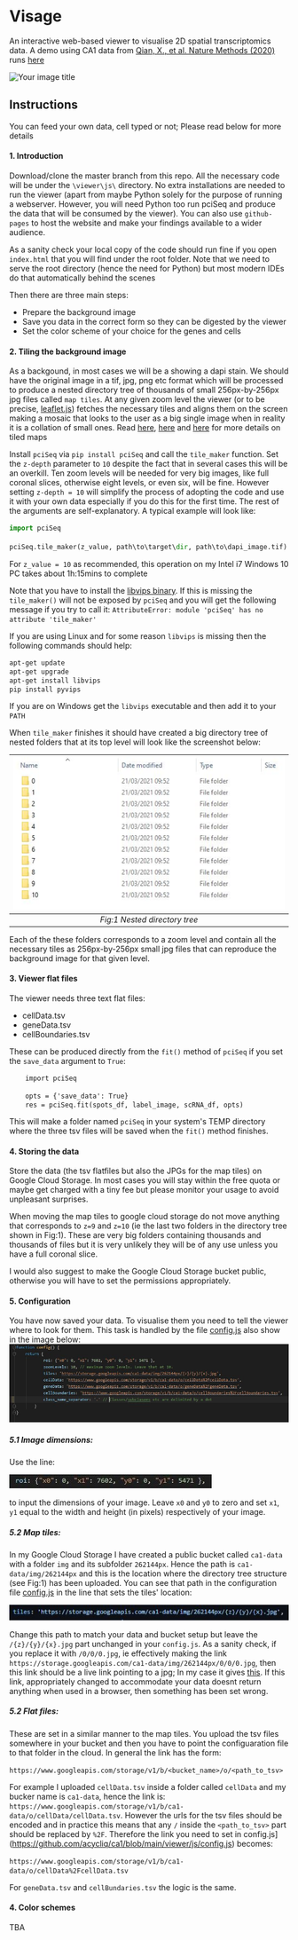 # Visage
An interactive web-based viewer to visualise 2D spatial transcriptomics data. A demo using 
CA1 data from [Qian, X., et al. Nature Methods (2020)](https://www.nature.com/articles/s41592-019-0631-4) runs
 [here](https://acycliq.github.io/ca1/)

<img src="viewer/assets/screenshot.jpg" alt="Your image title"/>

## Instructions
You can feed your own data, cell typed or not; Please read below for more details

#### 1. Introduction
Download/clone the master branch from this repo. All the necessary code will be under the `\viewer\js\` directory. 
No extra installations are needed to run the viewer (apart from maybe Python solely for the purpose of running a webserver. 
However, you will need Python too run pciSeq and produce the data that will be consumed by the viewer). You can also use `github-pages` to host the website and make your findings
available to a wider audience.

As a sanity check your local copy of the code should run fine if you open `index.html` that you will 
find under the root folder. Note that we need to serve the root directory (hence the need for Python) 
but most modern IDEs do that automatically behind the scenes    

Then there are three main steps:
 * Prepare the background image
 * Save you data in the correct form so they can be digested by the viewer
 * Set the color scheme of your choice for the genes and cells
 
#### 2. Tiling the background image
As a backgound, in most cases we will be a showing a dapi stain. We should have the original image in a tif, jpg, png etc format which will 
be processed to produce a nested directory tree of thousands of small 256px-by-256px jpg files called `map tiles`. At any given zoom level 
the viewer (or to be precise, [leaflet.js](www.leaflet.js)) fetches the necessary tiles and aligns them on the screen making a mosaic that looks 
to the user as a big single image when in reality it is a collation of small ones. 
Read [here](https://en.wikipedia.org/wiki/Tiled_web_map), [here](https://docs.microsoft.com/en-us/azure/azure-maps/zoom-levels-and-tile-grid?tabs=csharp) and
[here](https://www.e-education.psu.edu/geog585/node/706) for more details on tiled maps

Install `pciSeq` via `pip install pciSeq` and call the `tile_maker` function. Set the `z-depth` parameter to `10` despite the fact that in several cases this will be an overkill. Ten zoom levels will be needed for very big images, like 
full coronal slices, otherwise eight levels, or even six, will be fine. However setting `z-depth = 10` will simplify the process of adopting the code and use it with your 
own data especially if you do this for the first time. 
The rest of the arguments are self-explanatory. A typical example will look like:

```python
import pciSeq

pciSeq.tile_maker(z_value, path\to\target\dir, path\to\dapi_image.tif)
```

For `z_value = 10` as recommended, this operation on my Intel i7 Windows 10 PC takes about 1h:15mins to complete

Note that you have to install the [libvips binary](https://libvips.github.io/libvips/install.html). If this is missing the `tile_maker()` 
will not be exposed by `pciSeq` and you will get the following message if you try to call it: `AttributeError: module 'pciSeq' has no attribute 'tile_maker'`
 
If you are using Linux and for some reason `libvips` is missing then the following commands should help:
   
    apt-get update
    apt-get upgrade
    apt-get install libvips
    pip install pyvips

If you are on Windows get the `libvips` executable and then add it to your `PATH`

When `tile_maker` finishes it should have created a big directory tree of nested folders that at its top level will look like the screenshot below:

<!--
![directory_tree \label{mylabel}](viewer/assets/directory_tree.jpg)
Fig:1 Nested directory tree


<figure>
  <img src="viewer/assets/directory_tree.jpg" alt="my alt text"/>
  <figcaption>This is my caption text.</figcaption>
</figure>
-->

| ![space-1.jpg](viewer/assets/directory_tree.jpg) | 
|:--:| 
| *Fig:1 Nested directory tree* |


Each of the these folders corresponds to a zoom level and contain all the necessary tiles as 256px-by-256px small jpg files that can reproduce the background image for that given level.

#### 3. Viewer flat files
The viewer needs three text flat files:
* cellData.tsv
* geneData.tsv
* cellBoundaries.tsv

These can be produced directly from the `fit()` method of `pciSeq` if you set the `save_data` argument to `True`:
 
        import pciSeq

        opts = {'save_data': True}
        res = pciSeq.fit(spots_df, label_image, scRNA_df, opts)
This will make a folder named `pciSeq` in your system's TEMP directory where the three tsv files will be saved when the `fit()` method finishes.



#### 4. Storing the data
Store the data (the tsv flatfiles but also the JPGs for the map tiles) on Google Cloud Storage. In most cases you will stay within the free quota or 
maybe get charged with a tiny fee but please monitor your usage to avoid unpleasant surprises. 

When moving the map tiles to google cloud storage do not move anything that corresponds to `z=9` and `z=10` (ie the last two folders in the directory tree shown in Fig:1).
These are very big folders containing thousands and thousands of files but it is very unlikely they will be of any use unless you have a full coronal slice.

I would also suggest to make the Google Cloud Storage bucket public, otherwise you will have to set the permissions appropriately.


#### 5. Configuration
You have now saved your data. To visualise them you need to tell the viewer where to look for them. This task is handled by the file
[config.js](https://github.com/acycliq/ca1/blob/main/viewer/js/config.js) also show in the image below:
![config.js \label{config.js}](viewer/assets/config.jpg)

##### 5.1 Image dimensions:
Use the line:

![roi_config.js \label{roi_config.js}](viewer/assets/roi_config.jpg)

to input the dimensions of your image. Leave `x0` and `y0` to zero and set `x1`, `y1` equal to the width and height (in pixels) respectively of your image.

##### 5.2 Map tiles:
In my Google Cloud Storage I have created a public bucket called `ca1-data` with a folder `img` and its subfolder `262144px`. Hence the path is `ca1-data/img/262144px` and 
this is the location where the directory tree structure (see Fig:1) has been uploaded. You can see that path in the configuration file [config.js](https://github.com/acycliq/ca1/blob/main/viewer/js/config.js)
in the line that sets the tiles' location:

![tiles_config \label{tiles_config}](viewer/assets/tiles_config.jpg)

Change this path to match your data and bucket setup but leave the `/{z}/{y}/{x}.jpg` part unchanged in your `config.js`. As a sanity check, if you replace it with  `/0/0/0.jpg`, ie effectively making the link
`https://storage.googleapis.com/ca1-data/img/262144px/0/0/0.jpg`, then this link should be a live link pointing to a jpg; In my case it gives [this](https://storage.googleapis.com/ca1-data/img/262144px/0/0/0.jpg).
If this link, appropriately changed to accommodate your data doesnt return anything when used in a browser, then something has been set wrong.

##### 5.2 Flat files:
These are set in a similar manner to the map tiles. You upload the tsv files somewhere in your bucket and then you have to point the configuaration file to that folder in the cloud. 
In general the link has the form:

`https://www.googleapis.com/storage/v1/b/<bucket_name>/o/<path_to_tsv>`

For example I
uploaded `cellData.tsv` inside a folder called `cellData` and my bucker name is `ca1-data`, hence the link is: `https://www.googleapis.com/storage/v1/b/ca1-data/o/cellData/cellData.tsv`.
However the urls for the tsv files should be encoded and in practice this means that any `/` inside the `<path_to_tsv>` part should be replaced by `%2F`. Therefore the link you need to
set in  config.js](https://github.com/acycliq/ca1/blob/main/viewer/js/config.js) becomes:

`https://www.googleapis.com/storage/v1/b/ca1-data/o/cellData%2FcellData.tsv`

For `geneData.tsv` and `cellBundaries.tsv` the logic is the same.
#### 4. Color schemes
TBA



